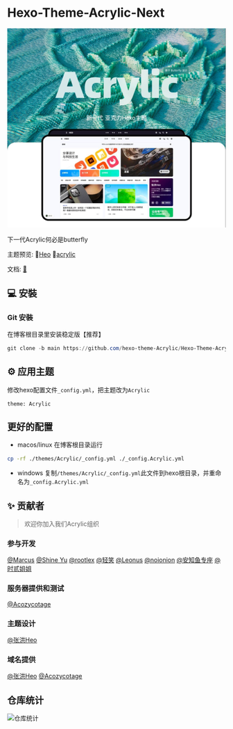 # Hexo-Theme-Acrylic-Next

![封面图](https://raw.githubusercontent.com/hexo-theme-Acrylic/JS-Acrylic/main/hhis5p.webp)

下一代Acrylic何必是butterfly

主题预览:  🤟[Heo](https://blog.zhheo.com/) 👋[acrylic](https://acrylic.zhheo.com/) 

文档: [📖](https://d.iz.ink/)

## 💻 安裝

### Git 安裝

在博客根目录里安装稳定版【推荐】

```powershell
git clone -b main https://github.com/hexo-theme-Acrylic/Hexo-Theme-Acrylic-Next.git themes/Acrylic
```

## ⚙ 应用主题

修改hexo配置文件`_config.yml`，把主题改为`Acrylic`

```
theme: Acrylic
```

## 更好的配置
- macos/linux
在博客根目录运行
```bash
cp -rf ./themes/Acrylic/_config.yml ./_config.Acrylic.yml
```
- windows
复制```/themes/Acrylic/_config.yml```此文件到hexo根目录，并重命名为```_config.Acrylic.yml```

## ✨ 贡献者
> 欢迎你加入我们Acrylic组织

### 参与开发
[@Marcus](https://github.com/MarcusYYDS)
[@Shine Yu](https://github.com/ShineYull)
[@rootlex](https://github.com/rootlexblog)
[@轻笑](https://github.com/qxchuckle)
[@Leonus](https://github.com/Lea321)
[@noionion](https://github.com/2X-ercha)
[@安知鱼专座](https://github.com/anzhiyu-c)
[@时贰姐姐](https://github.com/GC-ZF)
### 服务器提供和测试
[@Acozycotage](https://github.com/Acozycotage)
### 主题设计
[@张洪Heo](https://github.com/zhheo)
### 域名提供
[@张洪Heo](https://github.com/zhheo)
[@Acozycotage](https://github.com/Acozycotage)

## 仓库统计
![仓库统计](https://repobeats.axiom.co/api/embed/1fa853ba335ad40fe11d3c2964e37220f4c3fab5.svg "Repobeats analytics image")
